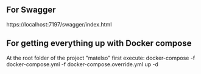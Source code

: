 ## For Swagger
https://localhost:7197/swagger/index.html

## For getting everything up with Docker compose 
At the root folder of the project "matelso" 
first execute:
docker-compose -f docker-compose.yml -f docker-compose.override.yml up -d